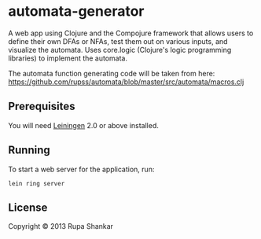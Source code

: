 # automata-generator

A web app using Clojure and the Compojure framework that allows users to
define their own DFAs or NFAs, test them out on various inputs, and
visualize the automata. Uses core.logic (Clojure's logic programming
libraries) to implement the automata. 

The automata function generating code will be taken from here: 
https://github.com/rupss/automata/blob/master/src/automata/macros.clj

## Prerequisites

You will need [Leiningen][1] 2.0 or above installed.

[1]: https://github.com/technomancy/leiningen

## Running

To start a web server for the application, run:

    lein ring server

## License

Copyright © 2013 Rupa Shankar
